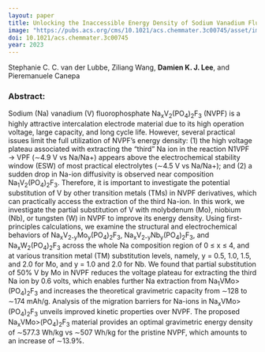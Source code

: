 ```yaml
---
layout: paper
title: Unlocking the Inaccessible Energy Density of Sodium Vanadium Fluorophosphate Electrode Materials by Transition Metal Mixing
image: "https://pubs.acs.org/cms/10.1021/acs.chemmater.3c00745/asset/images/medium/cm3c00745_0010.gif"
doi: 10.1021/acs.chemmater.3c00745
year: 2023
---
```

Stephanie C. C. van der Lubbe, Ziliang Wang, **Damien K. J. Lee**, and Pieremanuele Canepa

### Abstract:
Sodium (Na) vanadium (V) fluorophosphate Na<sub>x</sub>V<sub>2</sub>(PO<sub>4</sub>)<sub>2</sub>F<sub>3</sub> (NVPF) is a highly attractive intercalation electrode material due to its high operation voltage, large capacity, and long cycle life. However, several practical issues limit the full utilization of NVPF’s energy density: (1) the high voltage plateau associated with extracting the “third” Na ion in the reaction N1VPF → VPF (∼4.9 V vs Na/Na+) appears above the electrochemical stability window (ESW) of most practical electrolytes (∼4.5 V vs Na/Na+); and (2) a sudden drop in Na-ion diffusivity is observed near composition Na<sub>1</sub>V<sub>2</sub>(PO<sub>4</sub>)<sub>2</sub>F<sub>3</sub>. Therefore, it is important to investigate the potential substitution of V by other transition metals (TMs) in NVPF derivatives, which can practically access the extraction of the third Na-ion. In this work, we investigate the partial substitution of V with molybdenum (Mo), niobium (Nb), or tungsten (W) in NVPF to improve its energy density. Using first-principles calculations, we examine the structural and electrochemical behaviors of Na<sub>x</sub>V<sub>2-y</sub>Mo<sub>y</sub>(PO<sub>4</sub>)<sub>2</sub>F<sub>3</sub>, Na<sub>x</sub>V<sub>2-y</sub>Nb<sub>y</sub>(PO<sub>4</sub>)<sub>2</sub>F<sub>3</sub>, and Na<sub>x</sub>W<sub>2</sub>(PO<sub>4</sub>)<sub>2</sub>F<sub>3</sub> across the whole Na composition region of 0 ≤ x ≤ 4, and at various transition metal (TM) substitution levels, namely, y = 0.5, 1.0, 1.5, and 2.0 for Mo, and y = 1.0 and 2.0 for Nb. We found that partial substitution of 50% V by Mo in NVPF reduces the voltage plateau for extracting the third Na ion by 0.6 volts, which enables further Na extraction from Na<sub>1</sub>VMo>(PO<sub>4</sub>)<sub>2</sub>F<sub>3</sub> and increases the theoretical gravimetric capacity from ∼128 to ∼174 mAh/g. Analysis of the migration barriers for Na-ions in Na<sub>x</sub>VMo>(PO<sub>4</sub>)<sub>2</sub>F<sub>3</sub> unveils improved kinetic properties over NVPF. The proposed Na<sub>x</sub>VMo>(PO<sub>4</sub>)<sub>2</sub>F<sub>3</sub> material provides an optimal gravimetric energy density of ∼577.3 Wh/kg vs ∼507 Wh/kg for the pristine NVPF, which amounts to an increase of ∼13.9%.
